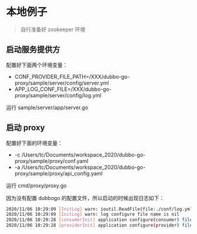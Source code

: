 # 本地例子

> 自行准备好 zookeeper 环境

## 启动服务提供方

配置好下面两个环境变量：
- CONF_PROVIDER_FILE_PATH=/XXX/dubbo-go-proxy/sample/server/config/server.yml
- APP_LOG_CONF_FILE=/XXX/dubbo-go-proxy/sample/server/config/log.yml

运行 sample/server/app/server.go

## 启动 proxy

配置好下面的环境变量：
- -c /Users/tc/Documents/workspace_2020/dubbo-go-proxy/sample/proxy/conf.yaml 
- -a /Users/tc/Documents/workspace_2020/dubbo-go-proxy/sample/proxy/api_config.yaml

运行 cmd/proxy/proxy.go

因为没有配置 dubbogo 的配置文件，所以启动的时候出现日志如下：
```bash
2020/11/06 10:29:09 [InitLog] warn: ioutil.ReadFile(file:./conf/log.yml) = error:open ./conf/log.yml: no such file or directory
2020/11/06 10:29:09 [InitLog] warn: log configure file name is nil
2020/11/06 10:29:28 [consumerInit] application configure(consumer) file name is nil
2020/11/06 10:29:28 [providerInit] application configure(provider) file name is nil
```

